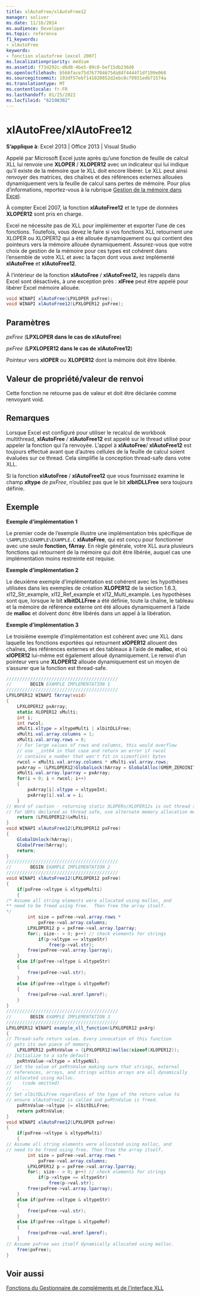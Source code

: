 ```yaml
---
title: xlAutoFree/xlAutoFree12
manager: soliver
ms.date: 11/16/2014
ms.audience: Developer
ms.topic: reference
f1_keywords:
- xlAutoFree
keywords:
- fonction xlautofree [excel 2007]
ms.localizationpriority: medium
ms.assetid: f73d292c-d6d8-4be5-89c0-bef15db236d6
ms.openlocfilehash: b566face75d767704675da84f4444f1df199e068
ms.sourcegitcommit: 193df57ebf141020852d2ebc8cf0931edb71574a
ms.translationtype: MT
ms.contentlocale: fr-FR
ms.lasthandoff: 01/25/2022
ms.locfileid: "62198302"
---
```

# <a name="xlautofreexlautofree12"></a>xlAutoFree/xlAutoFree12

 **S’applique à**: Excel 2013 | Office 2013 | Visual Studio 
  
Appelé par Microsoft Excel juste après qu’une fonction de feuille de calcul XLL lui renvoie une **XLOPER** /  **XLOPER12** avec un indicateur qui lui indique qu’il existe de la mémoire que le XLL doit encore libérer. Le XLL peut ainsi renvoyer des matrices, des chaînes et des références externes allouées dynamiquement vers la feuille de calcul sans pertes de mémoire. Pour plus d’informations, reportez-vous à la rubrique [Gestion de la mémoire dans Excel](memory-management-in-excel.md).
  
À compter Excel 2007, la fonction **xlAutoFree12** et le type de données **XLOPER12** sont pris en charge. 
  
Excel ne nécessite pas de XLL pour implémenter et exporter l’une de ces fonctions. Toutefois, vous devez le faire si vos fonctions XLL retournent une XLOPER ou XLOPER12 qui a été allouée dynamiquement ou qui contient des pointeurs vers la mémoire allouée dynamiquement. Assurez-vous que votre choix de gestion de la mémoire pour ces types est cohérent dans l’ensemble de votre XLL et avec la façon dont vous avez implémenté **xlAutoFree** et **xlAutoFree12**.
  
À l’intérieur de la fonction **xlAutoFree** /  **xlAutoFree12,** les rappels dans Excel sont désactivés, à une exception près : **xlFree** peut être appelé pour libérer Excel mémoire allouée. 
  
```cs
void WINAPI xlAutoFree(LPXLOPER pxFree);
void WINAPI xlAutoFree12(LPXLOPER12 pxFree);
```

## <a name="parameters"></a>Paramètres

 _pxFree_ (**LPXLOPER dans le cas de xlAutoFree**)
  
 _pxFree_ (**LPXLOPER12 dans le cas de xlAutoFree12**)
  
Pointeur vers **xlOPER** ou **XLOPER12** dont la mémoire doit être libérée. 
  
## <a name="property-valuereturn-value"></a>Valeur de propriété/valeur de renvoi

Cette fonction ne retourne pas de valeur et doit être déclarée comme renvoyant void.
  
## <a name="remarks"></a>Remarques

Lorsque Excel est configuré pour utiliser le recalcul de workbook multithread, **xlAutoFree** /  **xlAutoFree12** est appelé sur le thread utilisé pour appeler la fonction qui l’a renvoyée. L’appel à **xlAutoFree**/ **xlAutoFree12** est toujours effectué avant que d’autres cellules de la feuille de calcul soient évaluées sur ce thread. Cela simplifie la conception thread-safe dans votre XLL. 
  
Si la fonction **xlAutoFree** /  **xlAutoFree12** que vous fournissez examine le champ **xltype** _de pxFree_, n’oubliez pas que le bit **xlbitDLLFree** sera toujours définie. 
  
## <a name="example"></a>Exemple

 **Exemple d’implémentation 1**
  
Le premier code de l’exemple illustre une implémentation très spécifique de  `\SAMPLES\EXAMPLE\EXAMPLE.C` **xlAutoFree**, qui est conçu pour fonctionner avec une seule **fonction, fArray**. En règle générale, votre XLL aura plusieurs fonctions qui retournent de la mémoire qui doit être libérée, auquel cas une implémentation moins restreinte est requise. 
  
 **Exemple d’implémentation 2**
  
Le deuxième exemple d’implémentation est cohérent avec les hypothèses utilisées dans les exemples de création **XLOPER12** de la section 1.6.3, xl12_Str_example, xl12_Ref_example et xl12_Multi_example. Les hypothèses sont que, lorsque le bit **xlbitDLLFree** a été définie, toute la chaîne, le tableau et la mémoire de référence externe ont été alloués dynamiquement à l’aide de **malloc** et doivent donc être libérés dans un appel à la libération.
  
 **Exemple d’implémentation 3**
  
Le troisième exemple d’implémentation est cohérent avec une XLL dans laquelle les fonctions exportées qui retournent **xlOPER12** allouent des chaînes, des références externes et des tableaux à l’aide de **malloc**, et où **xlOPER12** lui-même est également alloué dynamiquement. Le renvoi d’un pointeur vers une **XLOPER12** allouée dynamiquement est un moyen de s’assurer que la fonction est thread-safe. 
  
```cs
//////////////////////////////////////////
//       BEGIN EXAMPLE IMPLEMENTATION 1
//////////////////////////////////////////
LPXLOPER12 WINAPI fArray(void)
{
    LPXLOPER12 pxArray;
    static XLOPER12 xMulti;
    int i;
    int rwcol;
    xMulti.xltype = xltypeMulti | xlbitDLLFree;
    xMulti.val.array.columns = 1;
    xMulti.val.array.rows = 8;
    // For large values of rows and columns, this would overflow
    // use __int64 in that case and return an error if rwcol
    // contains a number that won't fit in sizeof(int) bytes
    rwcol = xMulti.val.array.columns * xMulti.val.array.rows; 
    pxArray = (LPXLOPER12)GlobalLock(hArray = GlobalAlloc(GMEM_ZEROINIT, rwcol * sizeof(XLOPER12)));
    xMulti.val.array.lparray = pxArray;
    for(i = 0; i < rwcol; i++) 
    {
        pxArray[i].xltype = xltypeInt;
        pxArray[i].val.w = i;
    }
// Word of caution - returning static XLOPERs/XLOPER12s is not thread safe
// for UDFs declared as thread safe, use alternate memory allocation mechanisms
    return (LPXLOPER12)&xMulti;
}
void WINAPI xlAutoFree12(LPXLOPER12 pxFree)
{
    GlobalUnlock(hArray);
    GlobalFree(hArray);
    return;
}
//////////////////////////////////////////
//       BEGIN EXAMPLE IMPLEMENTATION 2
//////////////////////////////////////////
void WINAPI xlAutoFree12(LPXLOPER12 pxFree)
{
    if(pxFree->xltype & xltypeMulti)
    {
/* Assume all string elements were allocated using malloc, and
** need to be freed using free.  Then free the array itself.
*/
        int size = pxFree->val.array.rows *
            pxFree->val.array.columns;
        LPXLOPER12 p = pxFree->val.array.lparray;
        for(; size-- > 0; p++) // check elements for strings
            if(p->xltype == xltypeStr)
                free(p->val.str);
        free(pxFree->val.array.lparray);
    }
    else if(pxFree->xltype & xltypeStr)
    {
        free(pxFree->val.str);
    }
    else if(pxFree->xltype & xltypeRef)
    {
        free(pxFree->val.mref.lpmref);
    }
}
//////////////////////////////////////////
//       BEGIN EXAMPLE IMPLEMENTATION 3
//////////////////////////////////////////
LPXLOPER12 WINAPI example_xll_function(LPXLOPER12 pxArg)
{
// Thread-safe return value. Every invocation of this function
// gets its own piece of memory.
    LPXLOPER12 pxRtnValue = (LPXLOPER12)malloc(sizeof(XLOPER12));
// Initialize to a safe default
    pxRtnValue->xltype = xltypeNil;
// Set the value of pxRtnValue making sure that strings, external
// references, arrays, and strings within arrays are all dynamically
// allocated using malloc.
//    (code omitted)
//    ...
// Set xlbitDLLFree regardless of the type of the return value to
// ensure xlAutoFree12 is called and pxRtnValue is freed.
    pxRtnValue->xltype |= xlbitDLLFree;
    return pxRtnValue;
}
void WINAPI xlAutoFree12(LPXLOPER pxFree)
{
    if(pxFree->xltype & xltypeMulti)
    {
// Assume all string elements were allocated using malloc, and
// need to be freed using free. Then free the array itself.
        int size = pxFree->val.array.rows *
            pxFree->val.array.columns;
        LPXLOPER12 p = pxFree->val.array.lparray;
        for(; size-- > 0; p++) // check elements for strings
            if(p->xltype == xltypeStr)
                free(p->val.str);
        free(pxFree->val.array.lparray);
    }
    else if(pxFree->xltype & xltypeStr)
    {
        free(pxFree->val.str);
    }
    else if(pxFree->xltype & xltypeRef)
    {
        free(pxFree->val.mref.lpmref);
    }
// Assume pxFree was itself dynamically allocated using malloc.
    free(pxFree);
}
```

## <a name="see-also"></a>Voir aussi



[Fonctions du Gestionnaire de compléments et de l’interface XLL](add-in-manager-and-xll-interface-functions.md)

